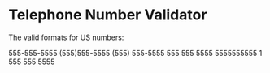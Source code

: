 # Telephone Number Validator


The valid formats for US numbers:

555-555-5555
(555)555-5555
(555) 555-5555
555 555 5555
5555555555
1 555 555 5555